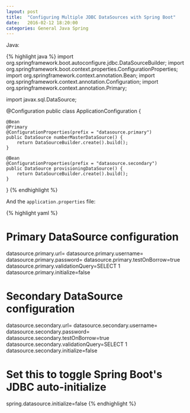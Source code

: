 ```yaml
---
layout: post
title:  "Configuring Multiple JDBC DataSources with Spring Boot"
date:   2016-02-12 18:20:00
categories: General Java Spring
---
```


Java:

{% highlight java %}
import org.springframework.boot.autoconfigure.jdbc.DataSourceBuilder;
import org.springframework.boot.context.properties.ConfigurationProperties;
import org.springframework.context.annotation.Bean;
import org.springframework.context.annotation.Configuration;
import org.springframework.context.annotation.Primary;

import javax.sql.DataSource;

@Configuration
public class ApplicationConfiguration {

    @Bean
    @Primary
    @ConfigurationProperties(prefix = "datasource.primary")
    public DataSource numberMasterDataSource() {
        return DataSourceBuilder.create().build();
    }

    @Bean
    @ConfigurationProperties(prefix = "datasource.secondary")
    public DataSource provisioningDataSource() {
        return DataSourceBuilder.create().build();
    }
}
{% endhighlight %}

And the `application.properties` file:

{% highlight yaml %}
# Primary DataSource configuration
datasource.primary.url=
datasource.primary.username=
datasource.primary.password=
datasource.primary.testOnBorrow=true
datasource.primary.validationQuery=SELECT 1
datasource.primary.initialize=false

# Secondary DataSource configuration
datasource.secondary.url=
datasource.secondary.username=
datasource.secondary.password=
datasource.secondary.testOnBorrow=true
datasource.secondary.validationQuery=SELECT 1
datasource.secondary.initialize=false

# Set this to toggle Spring Boot's JDBC auto-initialize
spring.datasource.initialize=false
{% endhighlight %}


[github]: https://github.com/ccampo133/spring-boot-oauth2-demo
